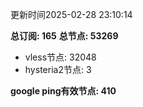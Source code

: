 更新时间2025-02-28 23:10:14

**总订阅: 165**
**总节点: 53269**
- vless节点: 32048
- hysteria2节点: 3

**google ping有效节点: 410**
